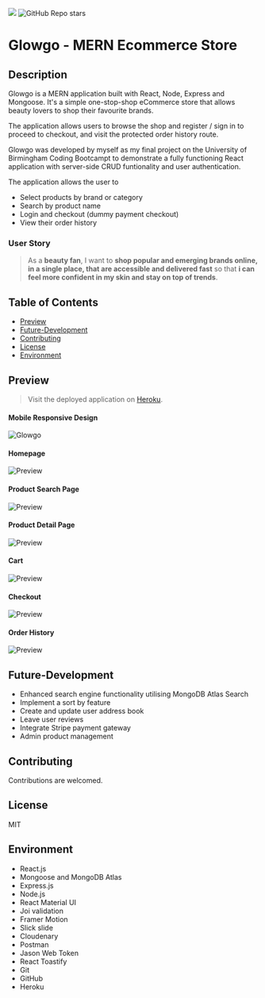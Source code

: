 ![](https://img.shields.io/badge/license-MIT-Green) ![GitHub Repo stars](https://img.shields.io/github/stars/rubybassi?style=social)

# Glowgo - MERN Ecommerce Store

## Description
Glowgo is a MERN application built with React, Node, Express and Mongoose. It's a simple one-stop-shop eCommerce store that allows beauty lovers to shop their favourite brands. 

The application allows users to browse the shop and register / sign in to proceed to checkout, and visit the protected order history route.

Glowgo was developed by myself as my final project on the University of Birmingham Coding Bootcampt to demonstrate a fully functioning React application with server-side CRUD funtionality and user authentication.

The application allows the user to
* Select products by brand or category
* Search by product name
* Login and checkout (dummy payment checkout)
* View their order history 

### User Story

> As a **beauty fan**, I want to **shop popular and emerging brands online, in a single place, that are accessible and delivered fast** so that **i can feel more confident in my skin and stay on top of trends**.


## Table of Contents
- [Preview](#Preview)
- [Future-Development](#Future-Development)
- [Contributing](#Contributing)
- [License](#License)
- [Environment](#Environment)

## Preview

> Visit the deployed application on [Heroku](https://glowgo.herokuapp.com/).

#### Mobile Responsive Design
![Glowgo](client/public/glowgo-mockup.png)

#### Homepage
![Preview](client/public/home.png)

#### Product Search Page
![Preview](client/public/product-list-page.png)

#### Product Detail Page
![Preview](client/public/product-page.png)

#### Cart
![Preview](client/public/cart.png)

#### Checkout
![Preview](client/public/checkout.png)

#### Order History
![Preview](client/public/order-history.png)

## Future-Development

* Enhanced search engine functionality utilising MongoDB Atlas Search
* Implement a sort by feature
* Create and update user address book
* Leave user reviews
* Integrate Stripe payment gateway
* Admin product management

## Contributing
Contributions are welcomed.

## License
MIT

## Environment
* React.js
* Mongoose and MongoDB Atlas
* Express.js
* Node.js
* React Material UI
* Joi validation
* Framer Motion
* Slick slide
* Cloudenary
* Postman
* Jason Web Token
* React Toastify
* Git
* GitHub
* Heroku
